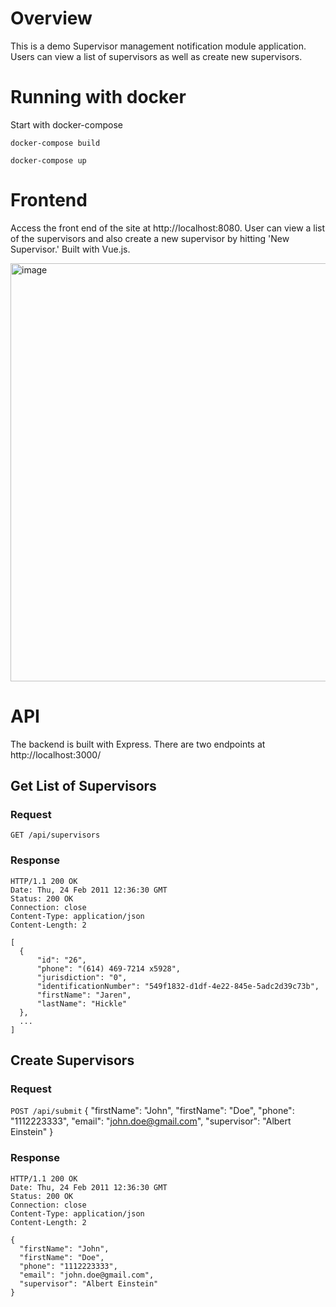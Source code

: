 # Overview
This is a demo Supervisor management notification module application. Users can view a list of supervisors as well as create new supervisors.

# Running with docker
Start with docker-compose
```
docker-compose build
```

```
docker-compose up
```

# Frontend

Access the front end of the site at http://localhost:8080. User can view a list of the supervisors and also create a new supervisor by hitting 'New Supervisor.' Built with Vue.js.

<img width="669" alt="image" src="https://user-images.githubusercontent.com/37814424/167231892-32530931-f281-4f31-9c44-7479d3561e5b.png">

# API

The backend is built with Express. There are two endpoints at http://localhost:3000/

## Get List of Supervisors

### Request

`GET /api/supervisors`

### Response

    HTTP/1.1 200 OK
    Date: Thu, 24 Feb 2011 12:36:30 GMT
    Status: 200 OK
    Connection: close
    Content-Type: application/json
    Content-Length: 2

    [
      {
          "id": "26",
          "phone": "(614) 469-7214 x5928",
          "jurisdiction": "0",
          "identificationNumber": "549f1832-d1df-4e22-845e-5adc2d39c73b",
          "firstName": "Jaren",
          "lastName": "Hickle"
      },
      ...
    ]
    

## Create Supervisors

### Request

`POST /api/submit`
{
  "firstName": "John",
  "firstName": "Doe",
  "phone": "1112223333",
  "email": "john.doe@gmail.com",
  "supervisor": "Albert Einstein"
}

### Response

    HTTP/1.1 200 OK
    Date: Thu, 24 Feb 2011 12:36:30 GMT
    Status: 200 OK
    Connection: close
    Content-Type: application/json
    Content-Length: 2

    {
      "firstName": "John",
      "firstName": "Doe",
      "phone": "1112223333",
      "email": "john.doe@gmail.com",
      "supervisor": "Albert Einstein"
    }
